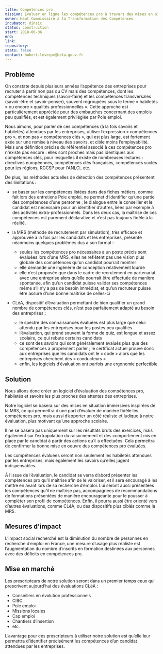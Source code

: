 ```yaml
---
title: Compétences pro
mission: Évaluer en ligne les compétences pro à travers des mises en situation
owner: Haut Commissaire à la Transformation des Compétences
incubator: dinsic
status: construction
start: 2018-06-06
end:
link:
repository:
stats: false
contact: hubert.leveque@beta.gouv.fr
---
```


## Problème

On constate depuis plusieurs années l’appétence des entreprises pour recruter à partir non pas du CV mais des compétences, dont les compétences techniques (savoir-faire) et les compétences transversales (savoir-être et savoir-penser), souvent regroupées sous le terme « habiletés » ou encore « qualités professionnelles ». Cette approche est particulièrement appréciée pour des embauches concernant des emplois peu qualifiés, et est également privilégiée par Pole emploi.

Nous aimons, pour parler de ces compétences (à la fois savoirs et habiletés) attendues par les entreprises, utiliser l’expression « compétences pro », et non pas « compétences clés », qui est plus large, est fortement axée sur une remise à niveau des savoirs, et cible moins l’employabilité. Mais une définition précise du référentiel associé à ces compétences pro n'existe pas encore : elles sont proches mais pas identiques aux compétences clés, pour lesquelles il existe de nombreuses lectures : directives européennes, compétences clés françaises, compétences socles pour les régions, RCCSP pour l'ANLCI, etc.

De plus, les méthodes actuelles de détection des compétences présentent des limitations :

- se baser sur les compétences listées dans des fiches métiers, comme fait lors des entretiens Pole emploi, ne permet d’identifier qu’une partie des compétences d’une personne ; le dialogue entre le conseiller et le candidat est nécessaire pour un identifier d’autres, liées par exemple à des activités extra-professionnels. Dans les deux cas, la maîtrise de ces compétences est purement déclarative et n’est pas toujours fidèle à la réalité.

- la MRS (méthode de recrutement par simulation), très efficace et approuvée à la fois par les candidats et les entreprises, présente néanmoins quelques problèmes dus à son format :
  - seules les compétences pro nécessaires à un poste précis sont évaluées lors d’une MRS, elles ne reflètent pas une vision plus globale des compétences qu'un candidat pourrait montrer
  - elle demande une ingénérie de conception relativement lourde
  - elle n’est proposée que dans le cadre de recrutement en partenariat avec une entreprise alors qu’elle pourrait être effectuée de manière spontanée, afin qu’un candidat puisse valider ses compétences même s’il n’y a pas de besoin immédiat, et qu'un recruteur puisse être assuré d'une bonne maîtrise de celles-ci

- CLéA, dispositif d’évaluation permettant de bien qualifier un grand nombre de compétences clés, n’est pas parfaitement adapté au besoin des entreprises :
  - le spectre des connaissances évaluées est plus large que celui attendu par les entreprises pour les postes peu qualifiés
  - l’évaluation, qui prend souvent la forme de quiz, est longue et assez scolaire, ce qui rebute certains candidats
  - ce sont des savoirs qui sont généralement évalués plus que des compétences à proprement parler ; le certificat actuel prouve donc aux entreprises que les candidats ont le « code » alors que les entreprises cherchent des « conducteurs »
  - enfin, les logiciels d’évaluation ont parfois une ergonomie perfectible

## Solution

Nous allons donc créer un logiciel d’évaluation des compétences pro, habiletés et savoirs les plus proches des attentes des entreprises.

Notre logiciel se basera sur des mises en situation immersives  inspirées de la MRS, ce qui permettra d’une part d’évaluer de manière fidèle les compétences pro, mais aussi d’apporter un côté réaliste et ludique à notre évaluation, plus motivant qu’une approche scolaire.

Il ne se basera pas uniquement sur les résultats bruts des exercices, mais également sur l’extrapolation du raisonnement et des comportement mis en place par le candidat à partir des actions qu’il a effectuées. Cela permettra de confirmer la bonne mise en oeuvre des compétences pro évaluées.

Les compétences évaluées seront non seulement les habiletés attendues par les entreprises, mais également les savoirs qu’elles jugent indispensables.

À l’issue de l’évaluation, le candidat se verra d’abord présenter les compétences pro qu’il maîtrise afin de le valoriser, et il sera encouragé à les mettre en avant lors de sa recherche d’emploi. Lui seront aussi présentées les compétences qu’il ne maîtrise pas, accompagnées de recommandations de formations présentées de manière encourageante pour le pousser à compléter son profil de compétences. Enfin, il pourra aussi être orienté vers d’autres évaluations, comme CLéA, ou des dispositifs plus ciblés comme la MRS.

## Mesures d’impact

L’impact social recherché est la diminution du nombre de personnes en recherche d’emploi en France, une mesure d’usage plus réaliste est l’augmentation du nombre d’inscrits en formation destinées aux personnes avec des déficits en compétences pro.

## Mise en marché

Les prescripteurs de notre solution seront dans un premier temps ceux qui prescrivent aujourd’hui des évaluations CLéA :

-  Conseillers en évolution professionnels
-  CIBC
-  Pole emploi
-  Missions locales
-  Cap emploi
-  Chantiers d’insertion
-  etc.

L’avantage pour ces prescripteurs à utiliser notre solution est qu’elle leur permettra d’identifier précisément les compétences d’un candidat attendues par les entreprises.

